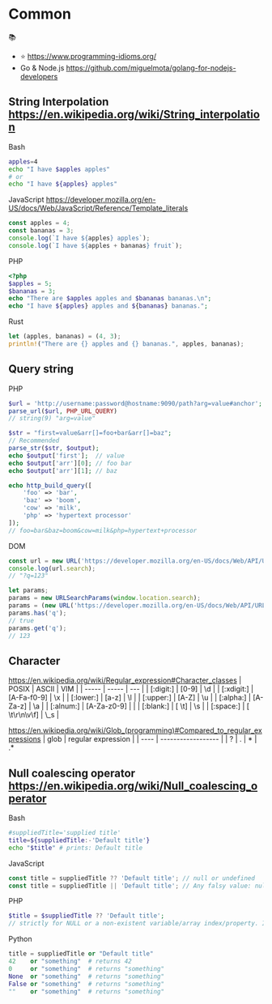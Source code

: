 # Common

📚
 * ⭐️ https://www.programming-idioms.org/
 * Go & Node.js https://github.com/miguelmota/golang-for-nodejs-developers

## String Interpolation https://en.wikipedia.org/wiki/String_interpolation

Bash
```bash
apples=4
echo "I have $apples apples"
# or
echo "I have ${apples} apples"
```

JavaScript https://developer.mozilla.org/en-US/docs/Web/JavaScript/Reference/Template_literals
```javascript
const apples = 4;
const bananas = 3;
console.log(`I have ${apples} apples`);
console.log(`I have ${apples + bananas} fruit`);
```

PHP
```php
<?php
$apples = 5;
$bananas = 3;
echo "There are $apples apples and $bananas bananas.\n";
echo "I have ${apples} apples and ${bananas} bananas.";
```

Rust
```rust
let (apples, bananas) = (4, 3);
println!("There are {} apples and {} bananas.", apples, bananas);
```
## Query string

PHP
```php
$url = 'http://username:password@hostname:9090/path?arg=value#anchor';
parse_url($url, PHP_URL_QUERY)
// string(9) "arg=value"

$str = "first=value&arr[]=foo+bar&arr[]=baz";
// Recommended
parse_str($str, $output);
echo $output['first'];  // value
echo $output['arr'][0]; // foo bar
echo $output['arr'][1]; // baz

echo http_build_query([
    'foo' => 'bar',
    'baz' => 'boom',
    'cow' => 'milk',
    'php' => 'hypertext processor'
]);
// foo=bar&baz=boom&cow=milk&php=hypertext+processor
```

DOM
```javascript
const url = new URL('https://developer.mozilla.org/en-US/docs/Web/API/URL/search?q=123');
console.log(url.search);
// "?q=123"

let params;
params = new URLSearchParams(window.location.search);
params = (new URL('https://developer.mozilla.org/en-US/docs/Web/API/URL/search?q=123')).searchParams;
params.has('q');
// true
params.get('q');
// 123

```

## Character
https://en.wikipedia.org/wiki/Regular_expression#Character_classes
| POSIX | ASCII | VIM |
| ----- | ----- | --- |
| [:digit:]	    | [0-9]         | \d |
| [:xdigit:]    | [A-Fa-f0-9]   | \x |
| [:lower:]     | [a-z]         | \l |
| [:upper:]     | [A-Z]         | \u |
| [:alpha:]     | [A-Za-z]      | \a |
| [:alnum:]     | [A-Za-z0-9]   | |
| [:blank:]     | [ \t]	        | \s |
| [:space:]     | [ \t\r\n\v\f]	| \\_s |

https://en.wikipedia.org/wiki/Glob_(programming)#Compared_to_regular_expressions
| glob | regular expression |
| ---- | ------------------ |
| ?    | .
| *    | .*

## Null coalescing operator https://en.wikipedia.org/wiki/Null_coalescing_operator
Bash
```bash
#suppliedTitle='supplied title'
title=${suppliedTitle:-'Default title'}
echo "$title" # prints: Default title
```

JavaScript
```javascript
const title = suppliedTitle ?? 'Default title'; // null or undefined
const title = suppliedTitle || 'Default title'; // Any falsy value: null, undefined, "", 0, NaN, false
```

PHP
```php
$title = $suppliedTitle ?? 'Default title';
// strictly for NULL or a non-existent variable/array index/property. In this respect, it acts similarly to isset() 
```

Python
```python
title = suppliedTitle or "Default title"
42    or "something"  # returns 42
0     or "something"  # returns "something"
None  or "something"  # returns "something"
False or "something"  # returns "something"
""    or "something"  # returns "something"
```

